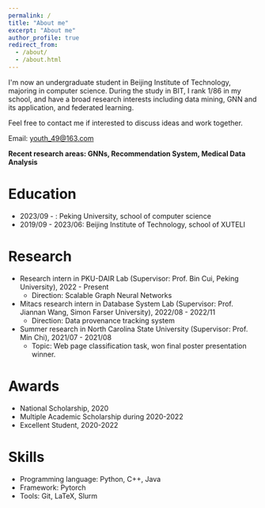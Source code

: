 ```yaml
---
permalink: /
title: "About me"
excerpt: "About me"
author_profile: true
redirect_from: 
  - /about/
  - /about.html
---
```




I'm now an undergraduate student in Beijing Institute of Technology, majoring in computer science. During the study in BIT, I rank 1/86 in my school, and have a broad research interests including data mining, GNN and its application, and federated learning.

Feel free to contact me if interested to discuss ideas and work together.



Email: youth_49@163.com



**Recent research areas: GNNs, Recommendation System, Medical Data Analysis**



Education
======
- 2023/09 - : Peking University, school of computer science
- 2019/09 - 2023/06: Beijing Institute of Technology, school of XUTELI



# Research

- Research intern in PKU-DAIR Lab (Supervisor: Prof. Bin Cui, Peking University), 2022 - Present
  - Direction: Scalable Graph Neural Networks
- Mitacs research intern in Database System Lab (Supervisor: Prof. Jiannan Wang, Simon Farser University), 2022/08 - 2022/11
  - Direction: Data provenance tracking system
- Summer research in North Carolina State University (Supervisor: Prof. Min Chi), 2021/07 - 2021/08
  - Topic: Web page classification task, won final poster presentation winner.



# Awards

- National Scholarship, 2020
- Multiple Academic Scholarship during 2020-2022
- Excellent Student, 2020-2022



# Skills

- Programming language: Python, C++, Java
- Framework: Pytorch
- Tools: Git, LaTeX, Slurm